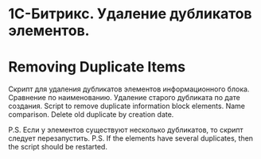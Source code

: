 # 1С-Битрикс. Удаление дубликатов элементов.
# Removing Duplicate Items
Скрипт для удаления дубликатов элементов информационного блока. Сравнение по наименованию. Удаление старого дубликата по дате создания.
Script to remove duplicate information block elements. Name comparison. Delete old duplicate by creation date.

P.S. Если у элементов существуют несколько дубликатов, то скрипт следует перезапустить.
P.S. If the elements have several duplicates, then the script should be restarted.
